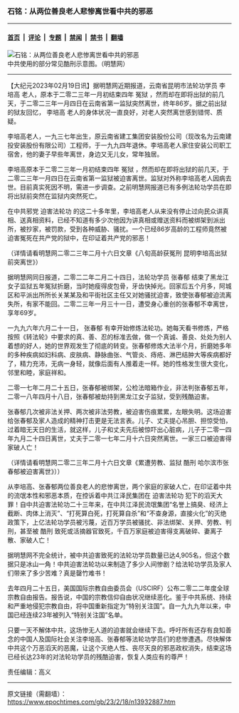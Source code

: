 ### 石铭：从两位善良老人悲惨离世看中共的邪恶

---

#### [首页](../../../..?n13932887) &nbsp;|&nbsp; [评论](../../../../../epoch-comment?n13932887) &nbsp;|&nbsp; [专题](../../../../../epoch-special?n13932887) &nbsp;|&nbsp; [禁闻](../../../../../epoch-news?n13932887) &nbsp;|&nbsp; [禁书](../../../../../books?n13932887) &nbsp;|&nbsp; [翻墙](https://github.com/gfw-breaker/nogfw/blob/master/README.md?n13932887)


<div><img alt="石铭：从两位善良老人悲惨离世看中共的邪恶" class="attachment-djy_600_400 size-djy_600_400 wp-post-image" src="https://i.epochtimes.com/assets/uploads/2022/01/id13518667-732069-15e7b938-600x400.jpeg"/>
<div class="caption">
 中共使用的部分常见酷刑示意图。（明慧网）
</div></div><hr/><div class="post_content" id="artbody" itemprop="articleBody">
 <!-- article content begin -->
 <p>
  【大纪元2023年02月19日讯】据明慧网近期报道，云南省昆明市法轮功学员
  <ok href="https://www.epochtimes.com/gb/tag/%E6%9D%8E%E5%9F%B9%E9%AB%98.html">
   李培高
  </ok>
  老人，原本于二零二三年一月初结束四年
  <ok href="https://www.epochtimes.com/gb/tag/%E5%86%A4%E7%8B%B1.html">
   冤狱
  </ok>
  ，然而却在即将出狱的前几天，于二零二三年一月四日在云南省第一监狱突然离世，终年86岁。据之前出狱的狱友回忆，
  <ok href="https://www.epochtimes.com/gb/tag/%E6%9D%8E%E5%9F%B9%E9%AB%98.html">
   李培高
  </ok>
  老人的身体状况一直良好，对老人突然离世感到错愕、质疑。
 </p>
 <p>
  李培高老人，一九三七年出生，原云南省建工集团安装股份公司（现改名为云南建投安装股份有限公司）工程师，于一九九四年退休。李培高老人家住安装公司职工宿舍，他的妻子早些年离世，身边又无儿女，常年独居。
 </p>
 <p>
  李培高原本于二零二三年一月初结束四年
  <ok href="https://www.epochtimes.com/gb/tag/%E5%86%A4%E7%8B%B1.html">
   冤狱
  </ok>
  ，然而却在即将出狱的前几天，于二零二三年一月四日在云南省第一监狱被迫害离世。监狱对外称李培高老人因病去世。目前真实死因不明，需进一步调查。之前明慧网报道已有多例法轮功学员在即将出狱前突然在监狱内突然死亡。
 </p>
 <p>
  在中共邪党
  <ok href="https://www.epochtimes.com/gb/tag/%E8%BF%AB%E5%AE%B3%E6%B3%95%E8%BD%AE%E5%8A%9F.html">
   迫害法轮功
  </ok>
  的这二十多年里，李培高老人从来没有停止过向民众讲真相、送真相资料，已经不知道有多少次他因为讲真相或赠送资料而被绑架到派出所，被抄家，被罚款，受到各种威胁、骚扰。一个已经86岁高龄的工程师竟然被迫害冤死在共产党的狱中，在印证着共产党的邪恶！
 </p>
 <p>
  （详情请看明慧网二零二三年二月十六日文章《八旬高龄获冤刑 昆明李培高出狱前突离世》）
 </p>
 <p>
  据明慧网同日报道，二零二二年二月二十四日，法轮功学员
  <ok href="https://www.epochtimes.com/gb/tag/%E5%BC%A0%E6%98%A5%E9%83%81.html">
   张春郁
  </ok>
  结束了黑龙江女子监狱五年冤狱折磨，当时她瘦得皮包骨，牙齿快掉光。回家后五个月多，阿城区和平派出所所长关某某及和平街社区主任又对她骚扰迫害，致使张春郁被迫流离失所，有家不能回。二零二三年一月三十一日，遭受身心重创的张春郁不幸离世，享年69岁。
 </p>
 <p>
  一九九六年六月二十一日，
  <ok href="https://www.epochtimes.com/gb/tag/%E5%BC%A0%E6%98%A5%E9%83%81.html">
   张春郁
  </ok>
  有幸开始修炼法轮功。她每天看书修炼，严格按照《转法轮》中要求的真、善、忍的标准去做，做一个真诚、善良、处处为别人着想的好人，她的世界观发生了彻底的转变。张春郁修炼大法半个月，折磨她多年的多种疾病如妇科病、皮肤病、静脉曲张、气管炎、痔疮、淋巴结肿大等疾病都好了，精力充沛，无病一身轻，就像后面有人推着走一样。她的性格发生很大变化，邻里和睦，家庭祥和。
 </p>
 <p>
  二零一七年二月二十五日，张春郁被绑架，公检法暗箱作业，非法判张春郁五年，二零一八年四月十八日，张春郁被劫持到黑龙江女子监狱，受到残酷迫害。
 </p>
 <p>
  张春郁几次被非法关押、两次被非法劳教，被迫害伤痕累累，左眼失明。这场迫害给张春郁及家人造成的精神打击更是无法言表。儿子、丈夫提心吊胆、担惊受怕，过着暗无天日的生活，就这样，儿子和丈夫先后被惊吓出心脏病，儿子于二零一四年九月二十四日离世，丈夫于二零一七年二月十六日突然离世。一家三口被迫害得家破人亡！
 </p>
 <p>
  （详情请看明慧网二零二三年二月十六日文章《累遭劳教、监狱
  <ok href="https://www.epochtimes.com/gb/tag/%E9%85%B7%E5%88%91.html">
   酷刑
  </ok>
  哈尔滨市张春郁被迫害离世》））
 </p>
 <p>
  从李培高、张春郁两位善良老人的悲惨离世，两个家庭的家破人亡，在印证着中共的流氓本性和邪恶本质，在控诉着中共江泽民集团在
  <ok href="https://www.epochtimes.com/gb/tag/%E8%BF%AB%E5%AE%B3%E6%B3%95%E8%BD%AE%E5%8A%9F.html">
   迫害法轮功
  </ok>
  犯下的滔天大罪！自中共迫害法轮功二十三年来，在中共江泽民流氓集团“名誉上搞臭、经济上截断、肉体上消灭”、“打死算白死，打死算自杀”和“不查身源，直接火化”的灭绝政策下，上亿法轮功学员被污蔑，近百万学员被骚扰、非法绑架、关押、劳教、判刑，甚至被
  <ok href="https://www.epochtimes.com/gb/tag/%E9%85%B7%E5%88%91.html">
   酷刑
  </ok>
  致死或活摘器官致死，千百万家庭被迫害得支离破碎、妻离子散、家破人亡！
 </p>
 <p>
  据明慧网不完全统计，被中共迫害致死的法轮功学员数量已达4,905名，但这个数据只是冰山一角！中共迫害法轮功以来制造了多少人间惨剧？给法轮功学员及家人们带来了多少苦难？真是罄竹难书！
 </p>
 <p>
  去年四月二十五日，美国国际宗教自由委员会（USCIRF）公布二零二二年度全球宗教自由报告。报告说，中国的宗教信仰自由状况继续恶化。鉴于中共系统、持续和严重地侵犯宗教自由，将中国重新指定为“特别关注国”。自一九九九年以来，中国已经连续23年被列入“特别关注国”名单。
 </p>
 <p>
  只要一天不解体中共，这场惨无人道的迫害就会继续下去。呼吁所有还存有良知善念的中国人及国际社会关注李培高、张春郁等法轮功学员们的悲惨遭遇。尽快解体中共这个万恶滔天的恶魔，让这个灭绝人性、丧尽天良的邪恶政权消失，结束这场已经长达23年的对法轮功学员的残酷迫害，恢复人类应有的尊严！
 </p>
 <p>
  责任编辑：高义
 </p>
 <!-- article content end -->
 <div id="below_article_ad">
 </div>
</div>


---

原文链接（需翻墙）：https://www.epochtimes.com/gb/23/2/18/n13932887.htm